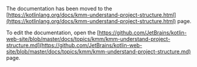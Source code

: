 The documentation has been moved to the [https://kotlinlang.org/docs/kmm-understand-project-structure.html](https://kotlinlang.org/docs/kmm-understand-project-structure.html) page.

To edit the documentation, open the [https://github.com/JetBrains/kotlin-web-site/blob/master/docs/topics/kmm/kmm-understand-project-structure.md](https://github.com/JetBrains/kotlin-web-site/blob/master/docs/topics/kmm/kmm-understand-project-structure.md) page.